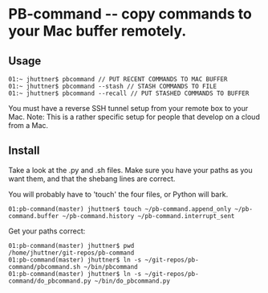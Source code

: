 # PB-command -- copy commands to your Mac buffer remotely.

## Usage

    01:~ jhuttner$ pbcommand // PUT RECENT COMMANDS TO MAC BUFFER 
    01:~ jhuttner$ pbcommand --stash // STASH COMMANDS TO FILE
    01:~ jhuttner$ pbcommand --recall // PUT STASHED COMMANDS TO BUFFER

You must have a reverse SSH tunnel setup from your remote box to your Mac.
Note: This is a rather specific setup for people that develop on a cloud from a Mac.

## Install
  
Take a look at the .py and .sh files.  Make sure you have your paths as you want them, and that the shebang lines are correct.

You will probably have to 'touch' the four files, or Python will bark.

    01:pb-command(master) jhuttner$ touch ~/pb-command.append_only ~/pb-command.buffer ~/pb-command.history ~/pb-command.interrupt_sent

Get your paths correct:

    01:pb-command(master) jhuttner$ pwd
    /home/jhuttner/git-repos/pb-command
    01:pb-command(master) jhuttner$ ln -s ~/git-repos/pb-command/pbcommand.sh ~/bin/pbcommand
    01:pb-command(master) jhuttner$ ln -s ~/git-repos/pb-command/do_pbcommand.py ~/bin/do_pbcommand.py
